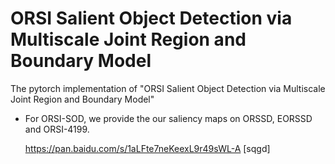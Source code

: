 # ORSI Salient Object Detection via Multiscale Joint Region and Boundary Model
The pytorch implementation of "ORSI Salient Object Detection via Multiscale Joint Region and Boundary Model"

- For ORSI-SOD, we provide the our saliency maps on ORSSD, EORSSD and ORSI-4199. 

  https://pan.baidu.com/s/1aLFte7neKeexL9r49sWL-A   [sqgd]

